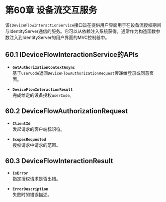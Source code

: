 # 第60章 设备流交互服务
该`IDeviceFlowInteractionService`接口旨在提供用户界面用于在设备流授权期间与IdentityServer通信的服务。它可以从依赖注入系统获得，通常作为构造函数参数注入到IdentityServer的用户界面的MVC控制器中。

## 60.1 IDeviceFlowInteractionService的APIs
* **`GetAuthorizationContextAsync`**  
基于`userCode`返回`DeviceFlowAuthorizationRequest`传递给登录或同意页面。

* **`DeviceFlowInteractionResult`**  
完成给定的设备授权`userCode`。

## 60.2 DeviceFlowAuthorizationRequest 
* **`ClientId`**  
发起请求的客户端标识符。

* **`ScopesRequested`**  
授权请求中请求的范围。

## 60.3 DeviceFlowInteractionResult 
* **`IsError`**  
指定授权请求是否出错。

* **`ErrorDescription`**  
失败时的错误描述。